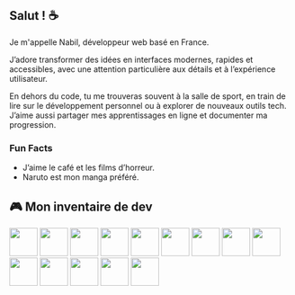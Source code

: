 ## Salut ! ☕
Je m'appelle Nabil, développeur web basé en France.  

J’adore transformer des idées en interfaces modernes, rapides et accessibles, avec une attention particulière aux détails et à l’expérience utilisateur.  

En dehors du code, tu me trouveras souvent à la salle de sport, en train de lire sur le développement personnel ou à explorer de nouveaux outils tech. J’aime aussi partager mes apprentissages en ligne et documenter ma progression.  

### Fun Facts  
- J’aime le café et les films d’horreur.  
- Naruto est mon manga préféré.  

## 🎮 Mon inventaire de dev 

<p align="left">
  <img src="https://cdn.jsdelivr.net/gh/devicons/devicon/icons/html5/html5-original.svg" width="50" />
  <img src="https://cdn.jsdelivr.net/gh/devicons/devicon/icons/css3/css3-original.svg" width="50" />
  <img src="https://cdn.jsdelivr.net/gh/devicons/devicon/icons/javascript/javascript-original.svg" width="50" />
  <img src="https://cdn.jsdelivr.net/gh/devicons/devicon/icons/react/react-original.svg" width="50" />
  <img src="https://cdn.jsdelivr.net/gh/devicons/devicon/icons/php/php-original.svg" width="50" />
  <img src="https://cdn.jsdelivr.net/gh/devicons/devicon/icons/nodejs/nodejs-original.svg" width="50" />
  <img src="https://cdn.jsdelivr.net/gh/devicons/devicon/icons/express/express-original.svg" width="50" />
  <img src="https://cdn.jsdelivr.net/gh/devicons/devicon/icons/mongodb/mongodb-original.svg" width="50" />
  <img src="https://cdn.jsdelivr.net/gh/devicons/devicon/icons/git/git-original.svg" width="50" />
  <img src="https://cdn.jsdelivr.net/gh/devicons/devicon/icons/github/github-original.svg" width="50" />
  <img src="https://cdn.jsdelivr.net/gh/devicons/devicon/icons/webpack/webpack-original.svg" width="50" />
  <img src="https://cdn.jsdelivr.net/gh/devicons/devicon/icons/npm/npm-original-wordmark.svg" width="50" />
  <img src="https://cdn.jsdelivr.net/gh/devicons/devicon/icons/jest/jest-plain.svg" width="50" />
  <img src="https://cdn.jsdelivr.net/gh/devicons/devicon/icons/heroku/heroku-original.svg" width="50" />
</p>